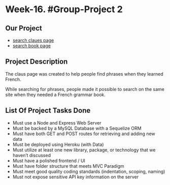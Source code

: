 # Week-16. #Group-Project 2

## Our Project
 * [search claues page](https://serene-temple-23229.herokuapp.com/) 
 * [search book page](https://serene-temple-23229.herokuapp.com/book_main)

## Project Description
  The claus page was created to help people find phrases when they learned French.
  
  While searching for phrases, people made it possible to search on the same site when they needed a French grammar book.
  
## List Of Project Tasks Done

  * Must use a Node and Express Web Server
  * Must be backed by a MySQL Database with a Sequelize ORM  
  * Must have both GET and POST routes for retrieving and adding new data
  * Must be deployed using Heroku (with Data)
  * Must utilize at least one new library, package, or technology that we haven’t discussed
  * Must have a polished frontend / UI 
  * Must have folder structure that meets MVC Paradigm
  * Must meet good quality coding standards (indentation, scoping, naming)
  * Must not expose sensitive API key information on the server
